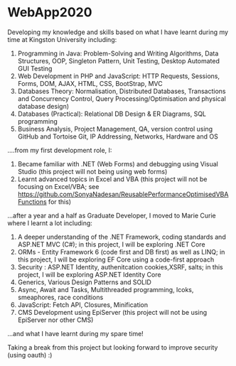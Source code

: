 # WebApp2020
Developing my knowledge and skills based on what I have learnt during my time at Kingston University including: 
1) Programming in Java: Problem-Solving and Writing Algorithms, Data Structures, OOP, Singleton Pattern, Unit Testing, Desktop Automated GUI Testing
2) Web Development in PHP and JavaScript: HTTP Requests, Sessions, Forms, DOM, AJAX, HTML, CSS, BootStrap, MVC
3) Databases Theory: Normalisation, Distributed Databases, Transactions and Concurrency Control, Query Processing/Optimisation and physical database design)
4) Databases (Practical): Relational DB Design & ER Diagrams, SQL programming
5) Business Analysis, Project Management, QA, version control using GitHub and Tortoise Git, IP Addressing, Networks, Hardware and OS

....from my first development role, I:
1) Became familiar with .NET (Web Forms) and debugging using Visual Studio (this project will not being using web forms)
2) Learnt advanced topics in Excel and VBA (this project will not be focusing on Excel/VBA; see https://github.com/SonyaNadesan/ReusablePerformanceOptimisedVBAFunctions for this)

...after a year and a half as Graduate Developer, I moved to Marie Curie where I learnt a lot including:
1) A deeper understanding of the .NET Framework, coding standards and ASP.NET MVC (C#); in this project, I will be exploring .NET Core
2) ORMs - Entity Framework 6 (code first and DB first) as well as LINQ; in this project, I will be exploring EF Core using a code-first approach
3) Security : ASP.NET Identity, authenitcation cookies,XSRF, salts; in this project, I will be exploring ASP.NET Identity Core
4) Generics, Various Design Patterns and SOLID
5) Async, Await and Tasks, Multithreaded programming, lcoks, smeaphores, race conditions
6) JavaScript: Fetch API, Closures, Minification
7) CMS Development using EpiServer (this project will not be using EpiServer nor other CMS)

...and what I have learnt during my spare time!

Taking a break from this project but looking forward to improve security (using oauth) :)
